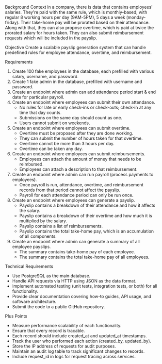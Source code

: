 Background Context
In a company, there is data that contains employees' salaries. They're paid with the same rule, which is monthly-based, with regular 8 working hours per day (9AM-5PM), 5 days a week (monday-friday). Their take-home pay will be prorated based on their attendance. Along with that, they can also propose overtime, which is paid at twice the prorated salary for hours taken. They can also submit reimbursement requests which will be included in the payslip.

Objective
Create a scalable payslip generation system that can handle predefined rules for employee attendance, overtime, and reimbursement.

Requirements
1. Create 100 fake employees in the database, each prefilled with various salary, username, and password.
2. Create 1 fake admin in the database, prefilled with username and password.
3. Create an endpoint where admin can add attendance period start & end date for particular payroll.
4. Create an endpoint where employees can submit their own attendance.
    - No rules for late or early check-ins or check-outs; check-in at any time that day counts.
    - Submissions on the same day should count as one.
    - Users cannot submit on weekends.
5. Create an endpoint where employees can submit overtime.
    - Overtime must be proposed after they are done working.
    - They can submit the number of hours taken for that overtime.
    - Overtime cannot be more than 3 hours per day.
    - Overtime can be taken any day.
6. Create an endpoint where employees can submit reimbursements.
    - Employees can attach the amount of money that needs to be reimbursed.
    - Employees can attach a description to that reimbursement.
7. Create an endpoint where admin can run payroll (process payments to employees).
    - Once payroll is run, attendance, overtime, and reimbursement records from that period cannot affect the payslip.
    - Payroll for each attendance period can only be run once.
8. Create an endpoint where employees can generate a payslip.
    - Payslip contains a breakdown of their attendance and how it affects the salary.
    - Payslip contains a breakdown of their overtime and how much it is multiplied by the salary.
    - Payslip contains a list of reimbursements.
    - Payslip contains the total take-home pay, which is an accumulation of all components.
9. Create an endpoint where admin can generate a summary of all employee payslips.
    - The summary contains take-home pay of each employee.
    - The summary contains the total take-home pay of all employees.

Technical Requirements
- Use PostgreSQL as the main database.
- Handle API requests via HTTP using JSON as the data format.
- Implement automated testing (unit tests, integration tests, or both) for all functionality.
- Provide clear documentation covering how-to guides, API usage, and software architecture.
- Submit the code to a public GitHub repository.

Plus Points
- Measure performance scalability of each functionality.
- Ensure that every record is tracable.
- Each record should include created_at and updated_at timestamps.
- Track the user who performed each action (created_by, updated_by).
- Store the IP address of requests for audit purposes.
- Maintain an audit log table to track significant changes to records.
- Include request_id in logs for request tracing across services.
